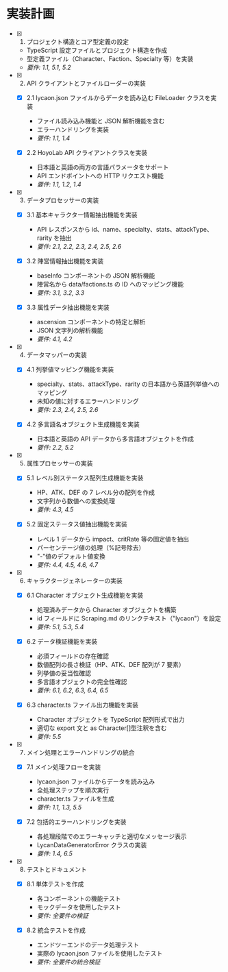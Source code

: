# 実装計画

- [x] 1. プロジェクト構造とコア型定義の設定

  - TypeScript 設定ファイルとプロジェクト構造を作成
  - 型定義ファイル（Character、Faction、Specialty 等）を実装
  - _要件: 1.1, 5.1, 5.2_

- [x] 2. API クライアントとファイルローダーの実装

  - [x] 2.1 lycaon.json ファイルからデータを読み込む FileLoader クラスを実装

    - ファイル読み込み機能と JSON 解析機能を含む
    - エラーハンドリングを実装
    - _要件: 1.1, 1.4_

  - [x] 2.2 HoyoLab API クライアントクラスを実装
    - 日本語と英語の両方の言語パラメータをサポート
    - API エンドポイントへの HTTP リクエスト機能
    - _要件: 1.1, 1.2, 1.4_

- [x] 3. データプロセッサーの実装

  - [x] 3.1 基本キャラクター情報抽出機能を実装

    - API レスポンスから id、name、specialty、stats、attackType、rarity を抽出
    - _要件: 2.1, 2.2, 2.3, 2.4, 2.5, 2.6_

  - [x] 3.2 陣営情報抽出機能を実装

    - baseInfo コンポーネントの JSON 解析機能
    - 陣営名から data/factions.ts の ID へのマッピング機能
    - _要件: 3.1, 3.2, 3.3_

  - [x] 3.3 属性データ抽出機能を実装
    - ascension コンポーネントの特定と解析
    - JSON 文字列の解析機能
    - _要件: 4.1, 4.2_

- [x] 4. データマッパーの実装

  - [x] 4.1 列挙値マッピング機能を実装

    - specialty、stats、attackType、rarity の日本語から英語列挙値へのマッピング
    - 未知の値に対するエラーハンドリング
    - _要件: 2.3, 2.4, 2.5, 2.6_

  - [x] 4.2 多言語名オブジェクト生成機能を実装
    - 日本語と英語の API データから多言語オブジェクトを作成
    - _要件: 2.2, 5.2_

- [x] 5. 属性プロセッサーの実装

  - [x] 5.1 レベル別ステータス配列生成機能を実装

    - HP、ATK、DEF の 7 レベル分の配列を作成
    - 文字列から数値への変換処理
    - _要件: 4.3, 4.5_

  - [x] 5.2 固定ステータス値抽出機能を実装
    - レベル 1 データから impact、critRate 等の固定値を抽出
    - パーセンテージ値の処理（%記号除去）
    - "-"値のデフォルト値変換
    - _要件: 4.4, 4.5, 4.6, 4.7_

- [x] 6. キャラクタージェネレーターの実装

  - [x] 6.1 Character オブジェクト生成機能を実装

    - 処理済みデータから Character オブジェクトを構築
    - id フィールドに Scraping.md のリンクテキスト（"lycaon"）を設定
    - _要件: 5.1, 5.3, 5.4_

  - [x] 6.2 データ検証機能を実装

    - 必須フィールドの存在確認
    - 数値配列の長さ検証（HP、ATK、DEF 配列が 7 要素）
    - 列挙値の妥当性確認
    - 多言語オブジェクトの完全性確認
    - _要件: 6.1, 6.2, 6.3, 6.4, 6.5_

  - [x] 6.3 character.ts ファイル出力機能を実装
    - Character オブジェクトを TypeScript 配列形式で出力
    - 適切な export 文と as Character[]型注釈を含む
    - _要件: 5.5_

- [x] 7. メイン処理とエラーハンドリングの統合

  - [x] 7.1 メイン処理フローを実装

    - lycaon.json ファイルからデータを読み込み
    - 全処理ステップを順次実行
    - character.ts ファイルを生成
    - _要件: 1.1, 1.3, 5.5_

  - [x] 7.2 包括的エラーハンドリングを実装
    - 各処理段階でのエラーキャッチと適切なメッセージ表示
    - LycanDataGeneratorError クラスの実装
    - _要件: 1.4, 6.5_

- [x] 8. テストとドキュメント

  - [x] 8.1 単体テストを作成

    - 各コンポーネントの機能テスト
    - モックデータを使用したテスト
    - _要件: 全要件の検証_

  - [x] 8.2 統合テストを作成
    - エンドツーエンドのデータ処理テスト
    - 実際の lycaon.json ファイルを使用したテスト
    - _要件: 全要件の統合検証_
